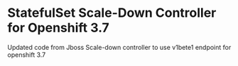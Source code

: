 # StatefulSet Scale-Down Controller for Openshift 3.7

Updated code from Jboss Scale-down controller to use v1bete1 endpoint for openshift 3.7